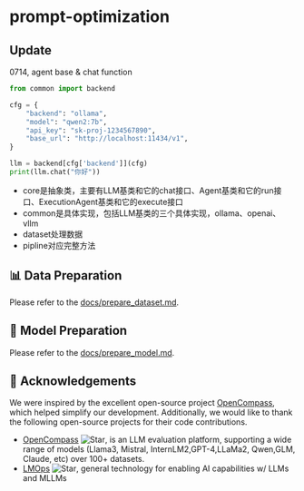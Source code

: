 # prompt-optimization



## Update
0714, agent base & chat function
```python
from common import backend

cfg = {
    "backend": "ollama",
    "model": "qwen2:7b",
    "api_key": "sk-proj-1234567890",
    "base_url": "http://localhost:11434/v1",
}

llm = backend[cfg['backend']](cfg)
print(llm.chat("你好"))
```
- core是抽象类，主要有LLM基类和它的chat接口、Agent基类和它的run接口、ExecutionAgent基类和它的execute接口
- common是具体实现，包括LLM基类的三个具体实现，ollama、openai、vllm
- dataset处理数据
- pipline对应完整方法

## 📊 Data Preparation
Please refer to the [docs/prepare_dataset.md](docs/prepare_dataset.md).

## 📖 Model Preparation
Please refer to the [docs/prepare_model.md](docs/prepare_model.md).

## 🤝 Acknowledgements
We were inspired by the excellent open-source project [OpenCompass](https://github.com/open-compass/opencompass), which helped simplify our development. Additionally, we would like to thank the following open-source projects for their code contributions.
- [OpenCompass](https://github.com/open-compass/opencompass) ![Star](https://img.shields.io/github/stars/open-compass/opencompass.svg?style=social&label=Star), is an LLM evaluation platform, supporting a wide range of models (Llama3, Mistral, InternLM2,GPT-4,LLaMa2, Qwen,GLM, Claude, etc) over 100+ datasets.
- [LMOps](https://github.com/microsoft/LMOps) ![Star](https://img.shields.io/github/stars/microsoft/LMOps.svg?style=social&label=Star), general technology for enabling AI capabilities w/ LLMs and MLLMs